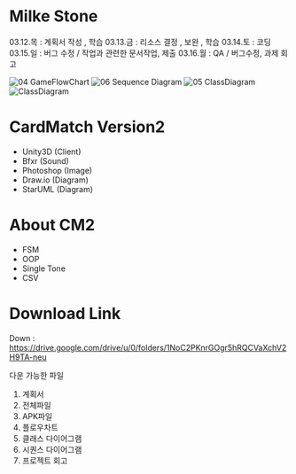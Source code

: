 # Milke Stone
03.12.목 : 계획서 작성 , 학습
03.13.금 : 리소스 결정 , 보완 , 학습
03.14.토 : 코딩 
03.15.일 : 버그 수정 / 작업과 관련한 문서작업, 제출
03.16.월 : QA / 버그수정, 과제 회고


![04  GameFlowChart](https://user-images.githubusercontent.com/37606666/76706965-d7820380-672e-11ea-990c-cd6acd2b8a09.png)
![06  Sequence Diagram](https://user-images.githubusercontent.com/37606666/76706936-ae617300-672e-11ea-8403-62d9a48a8033.png)
![05  ClassDiagram](https://user-images.githubusercontent.com/37606666/76706938-af92a000-672e-11ea-9110-8af308728cf9.jpg)
![ClassDiagram](https://user-images.githubusercontent.com/37606666/76706970-dcdf4e00-672e-11ea-92e7-f8a7d084c7b8.png)

# CardMatch Version2
- Unity3D (Client)
- Bfxr (Sound)
- Photoshop (Image)
- Draw.io (Diagram)
- StarUML (Diagram)

# About CM2
- FSM
- OOP
- Single Tone
- CSV 

# Download Link
Down : https://drive.google.com/drive/u/0/folders/1NoC2PKnrGOgr5hRQCVaXchV2H9TA-neu

다운 가능한 파일
1. 계획서
2. 전체파일
3. APK파일
4. 플로우차트
5. 클래스 다이어그램
6. 시퀀스 다이어그램
7. 프로젝트 회고


